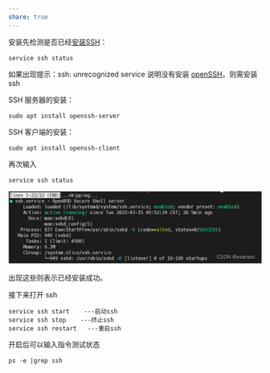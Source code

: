 ```yaml
---
share: true
---
```

安装先检测是否已经[安装SSH](https://so.csdn.net/so/search?q=%E5%AE%89%E8%A3%85SSH&spm=1001.2101.3001.7020)：
```Shell
service ssh status
```

如果出现提示：ssh: unrecognized service 说明没有安装 [openSSH](https://so.csdn.net/so/search?q=openSSH&spm=1001.2101.3001.7020)，则需安装 ssh

SSH 服务器的安装：
```Shell
sudo apt install openssh-server
```

SSH 客户端的安装：
```Shell
sudo apt install openssh-client 
```

再次输入
```Bash
service ssh status
```

![安装SSH-20250105\_220030.png](00附件/安装SSH/安装SSH-20250105_220030.png)

出现这些则表示已经安装成功。

接下来打开 ssh
```Shell
service ssh start    ---启动ssh
service ssh stop    ---终止ssh
service ssh restart   ---重启ssh
```

开启后可以输入指令测试状态
```Shell
ps -e |grep ssh
```
